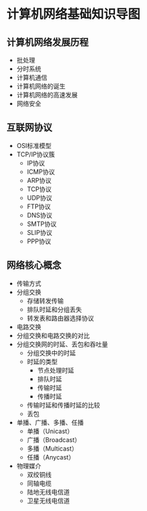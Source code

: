 # 计算机网络基础知识导图

## 计算机网络发展历程

- 批处理
- 分时系统
- 计算机通信
- 计算机网络的诞生
- 计算机网络的高速发展
- 网络安全

## 互联网协议

- OSI标准模型
- TCP/IP协议簇
  - IP协议
  - ICMP协议
  - ARP协议
  - TCP协议
  - UDP协议
  - FTP协议
  - DNS协议
  - SMTP协议
  - SLIP协议
  - PPP协议

## 网络核心概念

- 传输方式
- 分组交换
  - 存储转发传输
  - 排队时延和分组丢失
  - 转发表和路由器选择协议
- 电路交换
- 分组交换和电路交换的对比
- 分组交换网的时延、丢包和吞吐量
  - 分组交换中的时延
  - 时延的类型
    - 节点处理时延
    - 排队时延
    - 传输时延
    - 传播时延
  - 传输时延和传播时延的比较
  - 丢包
- 单播、广播、多播、任播
  - 单播（Unicast）
  - 广播（Broadcast）
  - 多播（Multicast）
  - 任播（Anycast）
- 物理媒介
  - 双绞铜线
  - 同轴电缆
  - 陆地无线电信道
  - 卫星无线电信道